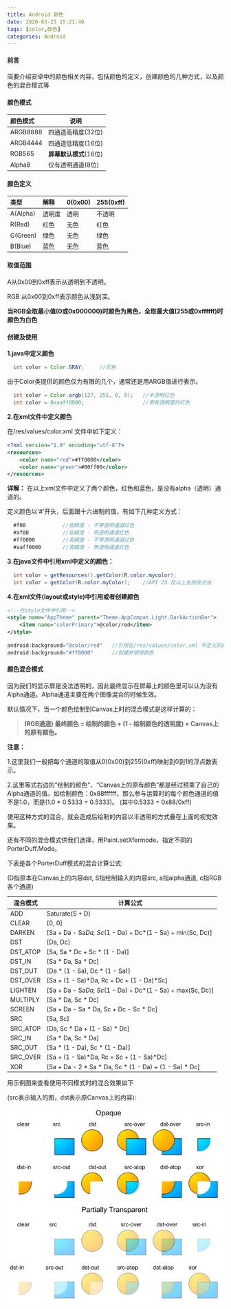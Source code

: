 ```yaml
---
title: Android 颜色
date: 2020-03-23 15:21:40
tags: [color,颜色]
categories: Android
---
```


#### 前言

简要介绍安卓中的颜色相关内容，包括颜色的定义，创建颜色的几种方式，以及颜色的混合模式等

<!--more-->

#### 颜色模式

| 颜色模式     | 说明              |
|:-------- | --------------- |
| ARGB8888 | 四通道高精度(32位)     |
| ARGB4444 | 四通道低精度(16位)     |
| RGB565   | **屏幕默认模式**(16位) |
| Alpha8   | 仅有透明通道(8位)      |

#### 颜色定义

| 类型       | 解释  | 0(0x00) | 255(0xff) |
|:-------- |:--- |:------- |:--------- |
| A(Alpha) | 透明度 | 透明      | 不透明       |
| R(Red)   | 红色  | 无色      | 红色        |
| G(Green) | 绿色  | 无色      | 绿色        |
| B(Blue)  | 蓝色  | 无色      | 蓝色        |

#### 取值范围

A从0x00到0xff表示从透明到不透明。

RGB 从0x00到0xff表示颜色从浅到深。

**当RGB全取最小值(0或0x000000)时颜色为黑色，全取最大值(255或0xffffff)时颜色为白色**

#### 创建及使用

**1.java中定义颜色**

```java
  int color = Color.GRAY;     //灰色
```

由于Color类提供的颜色仅为有限的几个，通常还是用ARGB值进行表示。

```java
  int color = Color.argb(127, 255, 0, 0);   //半透明红色
  int color = 0xaaff0000;                   //带有透明度的红色
```

**2.在xml文件中定义颜色**

在/res/values/color.xml 文件中如下定义：

```xml
<?xml version="1.0" encoding="utf-8"?>  
<resources>    
    <color name="red">#ff0000</color>    
    <color name="green">#00ff00</color>
</resources>
```

**详解：** 在以上xml文件中定义了两个颜色，红色和蓝色，是没有alpha（透明）通道的。

定义颜色以‘#’开头，后面跟十六进制的值，有如下几种定义方式：

```java
  #f00            //低精度 - 不带透明通道红色
  #af00           //低精度 - 带透明通道红色
  #ff0000         //高精度 - 不带透明通道红色
  #aaff0000       //高精度 - 带透明通道红色
```

**3.在java文件中引用xml中定义的颜色：**

```java
  int color = getResources().getColor(R.color.mycolor);    
  int color = getColor(R.color.myColor);    //API 23 及以上支持该方法
```

**4.在xml文件(layout或style)中引用或者创建颜色**

```xml
<!--在style文件中引用-->
<style name="AppTheme" parent="Theme.AppCompat.Light.DarkActionBar">
    <item name="colorPrimary">@color/red</item>    
</style>
```

```java
android:background="@color/red"   //引用在/res/values/color.xml 中定义的颜色
android:background="#ff0000"      //创建并使用颜色
```

#### 颜色混合模式

因为我们的显示屏是没法透明的，因此最终显示在屏幕上的颜色里可以认为没有Alpha通道。Alpha通道主要在两个图像混合的时候生效。

默认情况下，当一个颜色绘制到Canvas上时的混合模式是这样计算的：

> **(RGB通道) 最终颜色 = 绘制的颜色 + (1 - 绘制颜色的透明度) × Canvas上的原有颜色。**

**注意：**

1.这里我们一般把每个通道的取值从0(0x00)到255(0xff)映射到0到1的浮点数表示。

2.这里等式右边的“绘制的颜色"、“Canvas上的原有颜色”都是经过预乘了自己的Alpha通道的值。如绘制颜色：0x88ffffff，那么参与运算时的每个颜色通道的值不是1.0，而是(1.0 * 0.5333 = 0.5333)。 (其中0.5333 = 0x88/0xff)

使用这种方式的混合，就会造成后绘制的内容以半透明的方式叠在上面的视觉效果。

还有不同的混合模式供我们选择，用Paint.setXfermode，指定不同的PorterDuff.Mode。

下表是各个PorterDuff模式的混合计算公式:

(D指原本在Canvas上的内容dst, S指绘制输入的内容src, a指alpha通道, c指RGB各个通道)

| 混合模式     | 计算公式                                                       |
| -------- | ---------------------------------------------------------- |
| ADD      | Saturate(S + D)                                            |
| CLEAR    | [0, 0]                                                     |
| DARKEN   | [Sa + Da - Sa*Da, Sc*(1 - Da) + Dc*(1 - Sa) + min(Sc, Dc)] |
| DST      | [Da, Dc]                                                   |
| DST_ATOP | [Sa, Sa * Dc + Sc * (1 - Da)]                              |
| DST_IN   | [Sa * Da, Sa * Dc]                                         |
| DST_OUT  | [Da * (1 - Sa), Dc * (1 - Sa)]                             |
| DST_OVER | [Sa + (1 - Sa)*Da, Rc = Dc + (1 - Da)*Sc]                  |
| LIGHTEN  | [Sa + Da - Sa*Da, Sc*(1 - Da) + Dc*(1 - Sa) + max(Sc, Dc)] |
| MULTIPLY | [Sa * Da, Sc * Dc]                                         |
| SCREEN   | [Sa + Da - Sa * Da, Sc + Dc - Sc * Dc]                     |
| SRC      | [Sa, Sc]                                                   |
| SRC_ATOP | [Da, Sc * Da + (1 - Sa) * Dc]                              |
| SRC_IN   | [Sa * Da, Sc * Da]                                         |
| SRC_OUT  | [Sa * (1 - Da), Sc * (1 - Da)]                             |
| SRC_OVER | [Sa + (1 - Sa)*Da, Rc = Sc + (1 - Sa)*Dc]                  |
| XOR      | [Sa + Da - 2 * Sa * Da, Sc * (1 - Da) + (1 - Sa) * Dc]     |

用示例图来查看使用不同模式时的混合效果如下

(src表示输入的图，dst表示原Canvas上的内容):

![](androidviewbase3/7342e6a7067.jpg)
